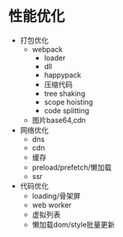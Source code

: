 # 性能优化

- 打包优化
  - webpack
    - loader
    - dll
    - happypack
    - 压缩代码
    - tree shaking
    - scope hoisting
    - code splitting
  - 图片base64,cdn
- 网络优化
  - dns
  - cdn
  - 缓存
  - preload/prefetch/懒加载
  - ssr
- 代码优化
  - loading/骨架屏
  - web worker
  - 虚拟列表
  - 懒加载dom/style批量更新